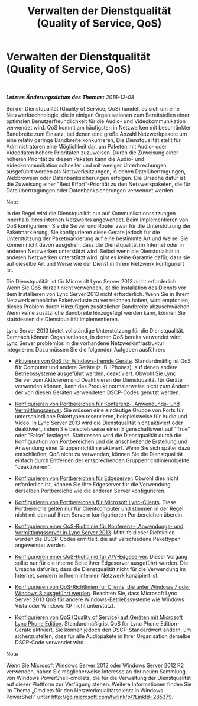﻿---
title: Verwalten der Dienstqualität (Quality of Service, QoS)
TOCTitle: Verwalten der Dienstqualität (Quality of Service, QoS)
ms:assetid: ab1051c3-8380-4d72-86df-37a61b1e4a41
ms:mtpsurl: https://technet.microsoft.com/de-de/library/Gg405409(v=OCS.15)
ms:contentKeyID: 49295054
ms.date: 12/10/2016
mtps_version: v=OCS.15
ms.translationtype: HT
---

# Verwalten der Dienstqualität (Quality of Service, QoS)

 

_**Letztes Änderungsdatum des Themas:** 2016-12-08_

Bei der Dienstqualität (Quality of Service, QoS) handelt es sich um eine Netzwerktechnologie, die in einigen Organisationen zum Bereitstellen einer optimalen Benutzerfreundlichkeit für die Audio- und Videokommunikation verwendet wird. QoS kommt am häufigsten in Netzwerken mit beschränkter Bandbreite zum Einsatz, bei denen eine große Anzahl Netzwerkpakete um eine relativ geringe Bandbreite konkurrieren, Die Dienstqualität stellt für Administratoren eine Möglichkeit dar, um Paketen mit Audio- oder Videodaten höhere Prioritäten zuzuweisen. Durch die Zuweisung einer höheren Priorität zu diesen Paketen kann die Audio- und Videokommunikation schneller und mit weniger Unterbrechungen ausgeführt werden als Netzwerksitzungen, in denen Dateiübertragungen, Webbrowsen oder Datenbanksicherungen erfolgen. Die Ursache dafür ist die Zuweisung einer "Best Effort"-Priorität zu den Netzwerkpaketen, die für Dateiübertragungen oder Datenbanksicherungen verwendet werden.


> [!NOTE]
> In der Regel wird die Dienstqualität nur auf Kommunikationssitzungen innerhalb Ihres internen Netzwerks angewendet. Beim Implementieren von QoS konfigurieren Sie die Server und Router zwar für die Unterstützung der Paketmarkierung, Sie konfigurieren diese Geräte jedoch für die Unterstützung der Paketmarkierung auf eine bestimmte Art und Weise. Sie können nicht davon ausgehen, dass die Dienstqualität im Internet oder in anderen Netzwerken unterstützt wird. Selbst wenn die Dienstqualität in anderen Netzwerken unterstützt wird, gibt es keine Garantie dafür, dass sie auf dieselbe Art und Weise wie der Dienst in Ihrem Netzwerk konfiguriert ist.



Die Dienstqualität ist für Microsoft Lync Server 2013 nicht erforderlich. Wenn Sie QoS derzeit nicht verwenden, ist die Installation des Diensts vor dem Installieren von Lync Server 2013 nicht erforderlich. Wenn Sie in Ihrem Netzwerk erhebliche Paketverluste zu verzeichnen haben, wird empfohlen, dieses Problem durch Hinzufügen zusätzlicher Bandbreite abzuschwächen. Wenn keine zusätzliche Bandbreite hinzugefügt werden kann, können Sie stattdessen die Dienstqualität implementieren.

Lync Server 2013 bietet vollständige Unterstützung für die Dienstqualität. Demnach können Organisationen, in denen QoS bereits verwendet wird, Lync Server problemlos in die vorhandene Netzwerkinfrastruktur integrieren. Dazu müssen Sie die folgenden Aufgaben ausführen:

  - [Aktivieren von QoS für Windows-fremde Geräte](lync-server-2013-enabling-qos-for-devices-that-are-not-based-on-windows.md). Standardmäßig ist QoS für Computer und andere Geräte (z. B. iPhones), auf denen andere Betriebssysteme ausgeführt werden, deaktiviert. Obwohl Sie Lync Server zum Aktivieren und Deaktivieren der Dienstqualität für Geräte verwenden können, kann das Produkt normalerweise nicht zum Ändern der von diesen Geräten verwendeten DSCP-Codes genutzt werden.

  - [Konfigurieren von Portbereichen für Konferenz-, Anwendungs- und Vermittlungsserver](lync-server-2013-configuring-port-ranges-for-your-conferencing-application-and-mediation-servers.md). Sie müssen eine eindeutige Gruppe von Ports für unterschiedliche Pakettypen reservieren, beispielsweise für Audio und Video. In Lync Server 2013 wird die Dienstqualität nicht aktiviert oder deaktiviert, indem Sie beispielsweise einen Eigenschaftswert auf "True" oder "False" festlegen. Stattdessen wird die Dienstqualität durch die Konfiguration von Portbereichen und die anschließende Erstellung und Anwendung einer Gruppenrichtlinie aktiviert. Wenn Sie sich später dazu entschließen, QoS nicht zu verwenden, können Sie die Dienstqualität einfach durch Entfernen der entsprechenden Gruppenrichtlinienobjekte "deaktivieren".

  - [Konfigurieren von Portbereichen für Edgeserver](lync-server-2013-configuring-port-ranges-for-your-edge-servers.md). Obwohl dies nicht erforderlich ist, können Sie Ihre Edgeserver für die Verwendung derselben Portbereiche wie die anderen Server konfigurieren.

  - [Konfigurieren von Portbereichen für Microsoft Lync-Clients](lync-server-2013-configuring-port-ranges-for-your-microsoft-lync-clients.md). Diese Portbereiche gelten nur für Clientcomputer und stimmen in der Regel nicht mit den auf Ihren Servern konfigurierten Portbereichen überein.

  - [Konfigurieren einer QoS-Richtlinie für Konferenz-, Anwendungs- und Vermittlungsserver in Lync Server 2013](lync-server-2013-configuring-a-quality-of-service-policy-for-your-conferencing-application-and-mediation-servers.md). Mithilfe dieser Richtlinien werden die DSCP-Codes ermittelt, die auf verschiedene Pakettypen angewendet werden.

  - [Konfigurieren einer QoS-Richtlinie für A/V-Edgeserver](lync-server-2013-configuring-a-quality-of-service-policy-for-your-a-v-edge-servers.md). Dieser Vorgang sollte nur für die interne Seite Ihrer Edgeserver ausgeführt werden. Die Ursache dafür ist, dass die Dienstqualität nicht für die Verwendung im Internet, sondern in Ihrem internen Netzwerk konzipiert ist.

  - [Konfigurieren von QoS-Richtlinien für Clients, die unter Windows 7 oder Windows 8 ausgeführt werden](lync-server-2013-configuring-quality-of-service-policies-for-clients-running-on-windows-7-or-windows-8.md). Beachten Sie, dass Microsoft Lync Server 2013 QoS für andere Windows-Betriebssysteme wie Windows Vista oder Windows XP nicht unterstützt.

  - [Konfigurieren von QoS (Quality of Service) auf Geräten mit Microsoft Lync Phone Edition](lync-server-2013-configuring-quality-of-service-on-microsoft-lync-phone-edition-devices.md). Standardmäßig ist QoS für Lync Phone Edition-Geräte aktiviert. Sie können jedoch den DSCP-Standardwert ändern, um sicherzustellen, dass für alle Audiopakete in Ihrer Organisation derselbe DSCP-Code verwendet wird.


> [!NOTE]
> Wenn Sie Microsoft Windows Server&nbsp;2012 oder Windows Server 2012 R2 verwenden, haben Sie möglicherweise Interesse an der neuen Sammlung von Windows PowerShell-cmdlets, die für die Verwaltung der Dienstqualität auf dieser Plattform zur Verfügung stehen. Weitere Informationen finden Sie im Thema „Cmdlets für den Netzwerkqualitätsdienst in Windows PowerShell“ unter <A href="http://go.microsoft.com/fwlink/p/?linkid=285379">http://go.microsoft.com/fwlink/p/?LinkId=285379</A>.


